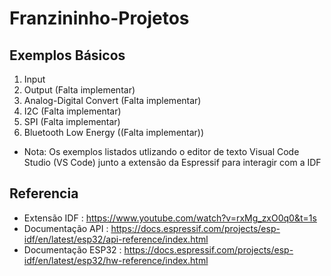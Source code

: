 # Franzininho-Projetos

## Exemplos Básicos 

1. Input
2. Output (Falta implementar)
3. Analog-Digital Convert (Falta implementar)
4. I2C (Falta implementar)
5. SPI (Falta implementar)
6. Bluetooth Low Energy ((Falta implementar))

* Nota: Os exemplos listados utlizando o editor de texto Visual Code Studio (VS Code) junto a extensão da Espressif para interagir com a IDF

## Referencia 
- Extensão IDF : https://www.youtube.com/watch?v=rxMg_zxO0q0&t=1s
- Documentação API : https://docs.espressif.com/projects/esp-idf/en/latest/esp32/api-reference/index.html
- Documentação ESP32 : https://docs.espressif.com/projects/esp-idf/en/latest/esp32/hw-reference/index.html
